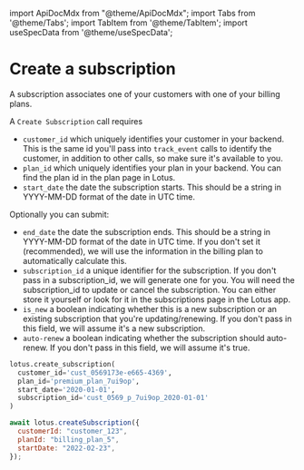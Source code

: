 import ApiDocMdx from "@theme/ApiDocMdx";
import Tabs from '@theme/Tabs';
import TabItem from '@theme/TabItem';
import useSpecData from '@theme/useSpecData';

# Create a subscription

A subscription associates one of your customers with one of your billing plans.

A `Create Subscription` call requires

- `customer_id` which uniquely identifies your customer in your backend. This is the same id you'll pass into `track_event` calls to identify the customer, in addition to other calls, so make sure it's available to you.
- `plan_id` which uniquely identifies your plan in your backend. You can find the plan id in the plan page in Lotus.
- `start_date` the date the subscription starts. This should be a string in YYYY-MM-DD format of the date in UTC time.

Optionally you can submit:

- `end_date` the date the subscription ends. This should be a string in YYYY-MM-DD format of the date in UTC time. If you don't set it (recommended), we will use the information in the billing plan to automatically calculate this.
- `subscription_id` a unique identifier for the subscription. If you don't pass in a subscription_id, we will generate one for you. You will need the subscription_id to update or cancel the subscription. You can either store it yourself or look for it in the subscriptions page in the Lotus app.
- `is_new` a boolean indicating whether this is a new subscription or an existing subscription that you're updating/renewing. If you don't pass in this field, we will assume it's a new subscription.
- `auto-renew` a boolean indicating whether the subscription should auto-renew. If you don't pass in this field, we will assume it's true.

<Tabs>
<TabItem value="py" label="Python">

```python
lotus.create_subscription(
  customer_id='cust_0569173e-e665-4369',
  plan_id='premium_plan_7ui9op',
  start_date='2020-01-01',
  subscription_id='cust_0569_p_7ui9op_2020-01-01'
)
```

</TabItem>
<TabItem value="ts" label="Typescript">

```jsx
await lotus.createSubscription({
  customerId: "customer_123",
  planId: "billing_plan_5",
  startDate: "2022-02-23",
});
```

</TabItem>
</Tabs>

<ApiDocMdx id="create_subscription" />
